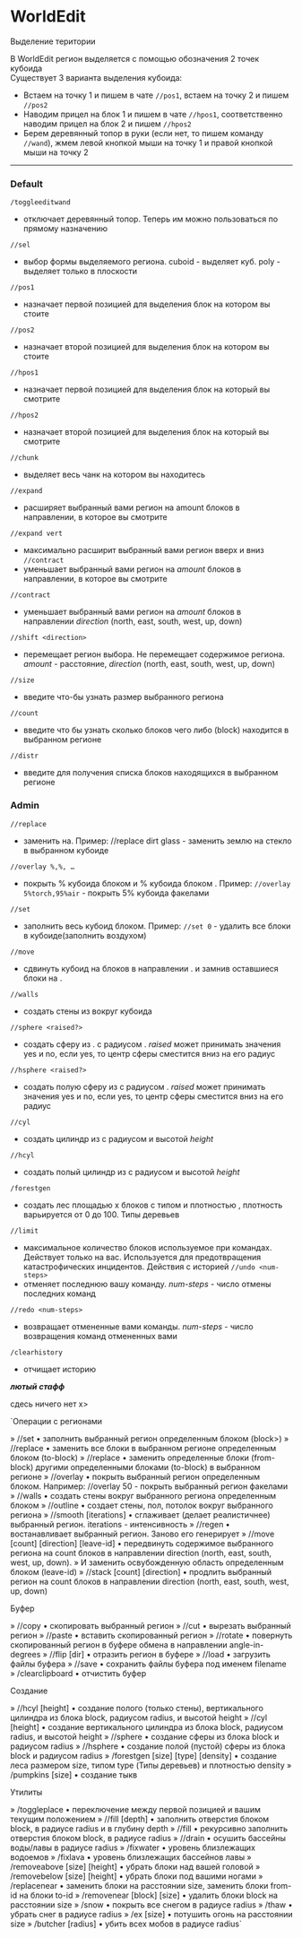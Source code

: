 # WorldEdit

Выделение територии

В WorldEdit регион выделяется с помощью обозначения 2 точек кубоида    
Существует 3 варианта выделения кубоида:  
- Встаем на точку 1 и пишем в чате `//pos1`, встаем на точку 2 и пишем `//pos2`
- Наводим прицел на блок 1 и пишем в чате `//hpos1`, соответственно наводим прицел на блок 2 и пишем `//hpos2`
- Берем деревянный топор в руки (если нет, то пишем команду `//wand`), жмем левой кнопкой мыши на точку 1 и правой кнопкой мыши на точку 2

---

### Default

`/toggleeditwand`
- отключает деревянный топор. Теперь им можно пользоваться по прямому назначению

`//sel`
- выбор формы выделяемого региона. cuboid - выделяет куб. poly - выделяет только в плоскости

`//pos1`
-  назначает первой позицией для выделения блок на котором вы стоите

`//pos2`
- назначает второй позицией для выделения блок на котором вы стоите

`//hpos1`
- назначает первой позицией для выделения блок на который вы смотрите

`//hpos2`
- назначает второй позицией для выделения блок на который вы смотрите

`//chunk`
- выделяет весь чанк на котором вы находитесь

`//expand`
- расширяет выбранный вами регион на amount блоков в направлении, в которое вы смотрите

`//expand vert`
-  максимально расширит выбранный вами регион вверх и вниз
`//contract`
- уменьшает выбранный вами регион на *amount* блоков в направлении, в которое вы смотрите

`//contract`
- уменьшает выбранный вами регион на *amount* блоков в направлении *direction* (north, east, south, west, up, down)

`//shift <direction>`
- перемещает регион выбора. Не перемещает содержимое региона. *amount* - расстояние, *direction* (north, east, south, west, up, down)

`//size`
- введите что-бы узнать размер выбранного региона

`//count`
- введите что бы узнать сколько блоков чего либо (block) находится в выбранном регионе

`//distr`
- введите для получения списка блоков находящихся в выбранном регионе

### Admin

`//replace`
- заменить на. Пример: //replace dirt glass - заменить землю на стекло в выбранном кубоиде

`//overlay %,%, …`
- покрыть % кубоида блоком и % кубоида блоком . Пример: `//overlay 5%torch,95%air` - покрыть 5% кубоида факелами

`//set`
- заполнить весь кубоид блоком. Пример: `//set 0` - удалить все блоки в кубоиде(заполнить воздухом)

`//move`
- сдвинуть кубоид на блоков в направлении . и замнив оставшиеся блоки на .

`//walls`
- создать стены из вокруг кубоида

`//sphere <raised?>`
- создать сферу из . c радиусом . *raised* может принимать значения yes и no, если yes, то центр сферы сместится вниз на его радиус

`//hsphere <raised?>`
- создать полую сферу из c радиусом . *raised* может принимать значения yes и no, если yes, то центр сферы сместится вниз на его радиус

`//cyl`
- создать цилиндр из с радиусом и высотой *height*

`//hcyl`
- создать полый цилиндр из с радиусом и высотой *height*

`/forestgen`
- создать лес площадью x блоков с типом и плотностью , плотность варьируется от 0 до 100. Типы деревьев

`//limit`
- максимальное количество блоков используемое при командах. Действует только на вас. Используется для предотвращения катастрофических инцидентов. Действия  с историей
`//undo <num-steps>`
- отменяет последнюю вашу команду. *num-steps* - число отмены последних команд

`//redo <num-steps>`
- возвращает отмененные вами команды. *num-steps* - число возвращения команд отмененных вами

`/clearhistory`
- отчищает историю

***лютый стафф***

сдесь ничего нет х>

`Операции с регионами

» //set                                 • заполнить выбранный регион определенным блоком (block>)
» //replace                             • заменить все блоки в выбранном регионе определенным блоком (to-block)
» //replace                             • заменить определенные блоки (from-block) другими определенными блоками (to-block) в выбранном регионе
» //overlay                             • покрыть выбранный регион определенным блоком. Например: //overlay 50 - покрыть выбранный регион факелами
» //walls                               • создать стены вокруг выбранного региона определенным блоком
» //outline                             • создает стены, пол, потолок вокруг выбранного региона
» //smooth [iterations]                 • сглаживает (делает реалистичнее) выбранный регион. iterations - интенсивность
» //regen                               • востанавливает выбранный регион. Заново его генерирует
» //move [count] [direction] [leave-id] • передвинуть содержимое выбранного региона на count блоков в направлении direction (north, east, south, west, up, down). » И заменить освубожденную область определенным блоком (leave-id)
» //stack [count] [direction]           • продлить выбранный регион на count блоков в направлении direction (north, east, south, west, up, down)

Буфер

» //copy          • скопировать выбранный регион
» //cut           • вырезать выбранный регион
» //paste         • вставить скопированный регион
» //rotate        • повернуть скопированный регион в буфере обмена в направлении angle-in-degrees
» //flip [dir]    • отразить регион в буфере
» //load          • загрузить файлы буфера
» //save          • сохранить файлы буфера под именем filename
» /clearclipboard • отчистить буфер

Создание

» //hcyl [height]                    • создание полого (только стены), вертикального цилиндра из блока block, радиусом radius, и высотой height
» //cyl [height]                     • создание вертикального цилиндра из блока block, радиусом radius, и высотой height
» //sphere                           • создание сферы из блока block и радиусом radius
» //hsphere                          • создание полой (пустой) сферы из блока block и радиусом radius
» /forestgen [size] [type] [density] • создание леса размером size, типом type (Типы деревьев) и плотностью density
» /pumpkins [size]                   • создание тыкв

Утилиты 

» /toggleplace                 • переключение между первой позицией и вашим текущим положением
» //fill [depth]               • заполнить отверстия блоком block, в радиусе radius и в глубину depth
» //fill                       • рекурсивно заполнить отверстия блоком block, в радиусе radius
» //drain                      • осушить бассейны воды/лавы в радиусе radius
» /fixwater                    • уровень близлежащих водоемов
» /fixlava                     • уровень близлежащих бассейнов лавы
» /removeabove [size] [height] • убрать блоки над вашей головой
» /removebelow [size] [height] • убрать блоки под вашими ногами
» /replacenear                 • заменить блоки на расстоянии size, заменить блоки from-id на блоки to-id
» /removenear [block] [size]   • удалить блоки block на расстоянии size
» /snow                        • покрыть все снегом в радиусе radius
» /thaw                        • убрать снег в радиусе radius
» /ex [size]                   • потушить огонь на расстоянии size
» /butcher [radius]            • убить всех мобов в радиусе radius`